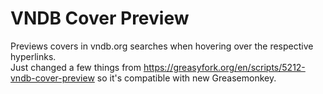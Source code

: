 # VNDB Cover Preview
Previews covers in vndb.org searches when hovering over the respective hyperlinks.\
Just changed a few things from https://greasyfork.org/en/scripts/5212-vndb-cover-preview so it's compatible with new Greasemonkey.
